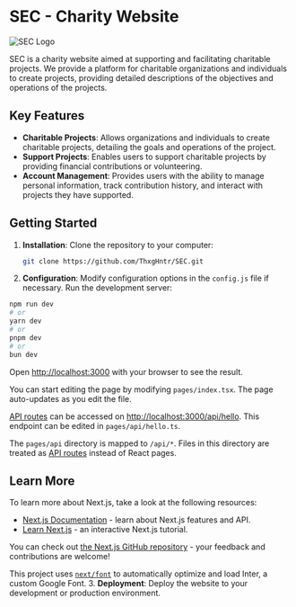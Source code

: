# SEC - Charity Website

![SEC Logo](https://link_to_your_logo.png)

SEC is a charity website aimed at supporting and facilitating charitable projects. We provide a platform for charitable organizations and individuals to create projects, providing detailed descriptions of the objectives and operations of the projects.

## Key Features

- **Charitable Projects**: Allows organizations and individuals to create charitable projects, detailing the goals and operations of the project.
- **Support Projects**: Enables users to support charitable projects by providing financial contributions or volunteering.
- **Account Management**: Provides users with the ability to manage personal information, track contribution history, and interact with projects they have supported.

## Getting Started

1. **Installation**: Clone the repository to your computer:
    ```bash
    git clone https://github.com/ThxgHntr/SEC.git
    ```
2. **Configuration**: Modify configuration options in the `config.js` file if necessary.
Run the development server:

```bash
npm run dev
# or
yarn dev
# or
pnpm dev
# or
bun dev
```

Open [http://localhost:3000](http://localhost:3000) with your browser to see the result.

You can start editing the page by modifying `pages/index.tsx`. The page auto-updates as you edit the file.

[API routes](https://nextjs.org/docs/api-routes/introduction) can be accessed on [http://localhost:3000/api/hello](http://localhost:3000/api/hello). This endpoint can be edited in `pages/api/hello.ts`.

The `pages/api` directory is mapped to `/api/*`. Files in this directory are treated as [API routes](https://nextjs.org/docs/api-routes/introduction) instead of React pages.

## Learn More

To learn more about Next.js, take a look at the following resources:

- [Next.js Documentation](https://nextjs.org/docs) - learn about Next.js features and API.
- [Learn Next.js](https://nextjs.org/learn) - an interactive Next.js tutorial.

You can check out [the Next.js GitHub repository](https://github.com/vercel/next.js/) - your feedback and contributions are welcome!

This project uses [`next/font`](https://nextjs.org/docs/basic-features/font-optimization) to automatically optimize and load Inter, a custom Google Font.
3. **Deployment**: Deploy the website to your development or production environment.
